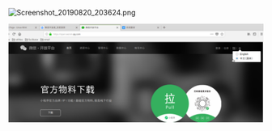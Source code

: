 
![Screenshot_20190820_203624.png](0)

![title](https://raw.githubusercontent.com/itcp/note_images/master/gitnote/2019/08/20/1566304656278-1566304656302.png)




